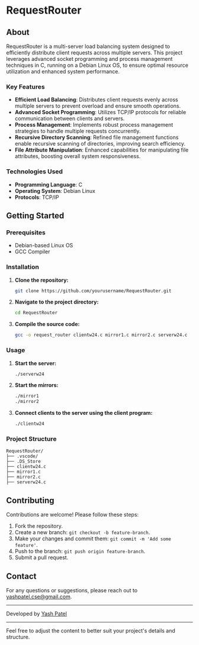 # RequestRouter

## About

RequestRouter is a multi-server load balancing system designed to efficiently distribute client requests across multiple servers. This project leverages advanced socket programming and process management techniques in C, running on a Debian Linux OS, to ensure optimal resource utilization and enhanced system performance.

### Key Features

- **Efficient Load Balancing**: Distributes client requests evenly across multiple servers to prevent overload and ensure smooth operations.
- **Advanced Socket Programming**: Utilizes TCP/IP protocols for reliable communication between clients and servers.
- **Process Management**: Implements robust process management strategies to handle multiple requests concurrently.
- **Recursive Directory Scanning**: Refined file management functions enable recursive scanning of directories, improving search efficiency.
- **File Attribute Manipulation**: Enhanced capabilities for manipulating file attributes, boosting overall system responsiveness.

### Technologies Used

- **Programming Language**: C
- **Operating System**: Debian Linux
- **Protocols**: TCP/IP

## Getting Started

### Prerequisites

- Debian-based Linux OS
- GCC Compiler

### Installation

1. **Clone the repository:**
   ```bash
   git clone https://github.com/yourusername/RequestRouter.git
   ```
2. **Navigate to the project directory:**
   ```bash
   cd RequestRouter
   ```
3. **Compile the source code:**
   ```bash
   gcc -o request_router clientw24.c mirror1.c mirror2.c serverw24.c
   ```

### Usage

1. **Start the server:**
   ```bash
   ./serverw24
   ```
2. **Start the mirrors:**
   ```bash
   ./mirror1
   ./mirror2
   ```
3. **Connect clients to the server using the client program:**
   ```bash
   ./clientw24
   ```

### Project Structure

```
RequestRouter/
├── .vscode/
├── .DS_Store
├── clientw24.c
├── mirror1.c
├── mirror2.c
├── serverw24.c
```

## Contributing

Contributions are welcome! Please follow these steps:

1. Fork the repository.
2. Create a new branch: `git checkout -b feature-branch`.
3. Make your changes and commit them: `git commit -m 'Add some feature'`.
4. Push to the branch: `git push origin feature-branch`.
5. Submit a pull request.


## Contact

For any questions or suggestions, please reach out to [yashpatel.cse@gmail.com](mailto:yashpatel.cse@gmail.com).

---

Developed by [Yash Patel](https://github.com/yashpatel458)

---

Feel free to adjust the content to better suit your project's details and structure.
